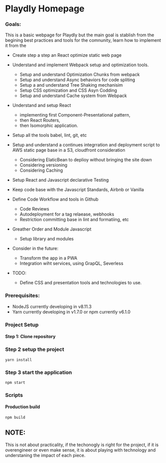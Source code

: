 # Playdly Homepage #

### Goals: 

This is a basic webpage for Playdly but the main goal is stablish from the begining best practices and tools for the comnunity, learn how to implement it from the 

- Create step a step an React optimize static web page
- Understand and implement Webpack setup and optimization tools.
    - Setup and understand Optimization Chunks from webpack
    - Setup  and understand Async behaviors for code spliting
    - Setup a and understand Tree Shaking mechanisim
    - Setup CSS optimization and CSS Asyn Codding
    - Setup and understand Cache system from Webpack

- Understand and setup React
    - implementing first Component-Presentational pattern, 
    - then React Routers, 
    - then Isomorphic application.

- Setup all the tools babel, lint, git, etc

- Setup  and understand  a continues integrration and deployment script to AWS static page base in a S3, cloudfront consideration
    - Considering ElaticBean to deplioy without bringing the site down
    - Considering versioning 
    - Considering Caching 
    
- Setup React and Javascript declarative Testing

- Keep code base with the Javascript Standards, Airbnb or Vanilla 

- Define Code Workflow and tools in Github 
    - Code Reviews
    - Autodeployment for a tag relaease, webhooks
    - Restriction committing base in lint and formatiing, etc
- Greather Order and Module Javascript 
    - Setup library and modules

- Consider in the future:
    - Transform the app in a PWA
    - Integration wiht services, using GrapQL, Severless 

- TODO:
    - Define CSS and presentation tools and technologies to use.

### Prerequisites: 

- NodeJS currently developing in v8.11.3
-  Yarn currently developing in v1.7.0 or npm currently v6.1.0

### Project Setup

#### Step 1: Clone repository

### Step 2 setup the project

`yarn install`

### Step 3 start the application

`npm start`


### Scripts

#### Production build

`npm build`


## NOTE:

This is not about practicality, if the techonogly is right for the project, if it is overengineer or even make sense, it is about playing with technology and understaning the impact of each piece.